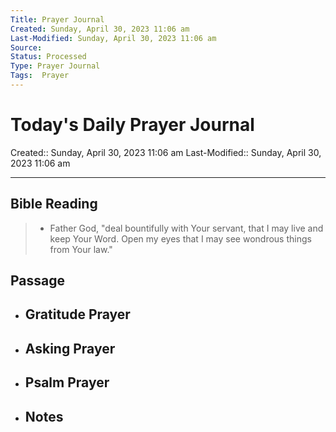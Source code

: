 ```yaml
---
Title: Prayer Journal
Created: Sunday, April 30, 2023 11:06 am
Last-Modified: Sunday, April 30, 2023 11:06 am
Source: 
Status: Processed
Type: Prayer Journal
Tags:  Prayer
---
```


# Today's Daily Prayer Journal

Created:: Sunday, April 30, 2023 11:06 am
Last-Modified:: Sunday, April 30, 2023 11:06 am

---

## Bible Reading

> * Father God, "deal bountifully with Your servant, that I may live and keep Your Word. Open my eyes that I may see wondrous things from Your law."
	
## Passage


- **Gratitude Prayer**
	- 


- **Asking Prayer**
	- 


- **Psalm Prayer**
	- 


- **Notes**
	- 


